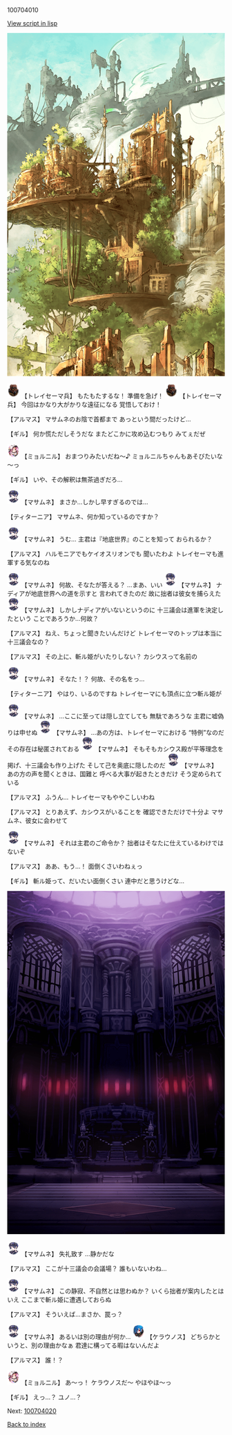 100704010

[View script in lisp](../scripts/100704010.txt)

![beast_world_town1.png](../images/backgrounds/beast_world_town1.png)

<img src="../images/units/3830001.png" alt="3830001.png" height="34"/>
【トレイセーマ兵】
もたもたするな！
準備を急げ！

<img src="../images/units/3830001.png" alt="3830001.png" height="34"/>
【トレイセーマ兵】
今回はかなり大がかりな遠征になる
覚悟しておけ！

【アルマス】
マサムネのお陰で首都まで
あっという間だったけど…

【ギル】
何か慌ただしそうだな
またどこかに攻め込むつもり
みてぇだぜ

<img src="../images/units/3200111.png" alt="3200111.png" height="34"/>
【ミョルニル】
おまつりみたいだね～♪
ミョルニルちゃんもあそびたいな～っ

【ギル】
いや、その解釈は無茶過ぎだろ…

<img src="../images/units/3100111.png" alt="3100111.png" height="34"/>
【マサムネ】
まさか…しかし早すぎるのでは…

【ティターニア】
マサムネ、何か知っているのですか？

<img src="../images/units/3100111.png" alt="3100111.png" height="34"/>
【マサムネ】
うむ…
主君は『地底世界』のことを知って
おられるか？

【アルマス】
ハルモニアでもケイオスリオンでも
聞いたわよ
トレイセーマも進軍する気なのね

<img src="../images/units/3100111.png" alt="3100111.png" height="34"/>
【マサムネ】
何故、そなたが答える？
…まあ、いい

<img src="../images/units/3100111.png" alt="3100111.png" height="34"/>
【マサムネ】
ナディアが地底世界への道を示すと
言われてきたのだ
故に拙者は彼女を捕らえた

<img src="../images/units/3100111.png" alt="3100111.png" height="34"/>
【マサムネ】
しかしナディアがいないというのに
十三議会は進軍を決定したという
ことであろうか…何故？

【アルマス】
ねえ、ちょっと聞きたいんだけど
トレイセーマのトップは本当に
十三議会なの？

【アルマス】
その上に、斬ル姫がいたりしない？
カシウスって名前の

<img src="../images/units/3100111.png" alt="3100111.png" height="34"/>
【マサムネ】
そなた！？
何故、その名をっ…

【ティターニア】
やはり、いるのですね
トレイセーマにも頂点に立つ斬ル姫が

<img src="../images/units/3100111.png" alt="3100111.png" height="34"/>
【マサムネ】
…ここに至っては隠し立てしても
無駄であろうな
主君に嘘偽りは申せぬ

<img src="../images/units/3100111.png" alt="3100111.png" height="34"/>
【マサムネ】
…あの方は、トレイセーマにおける
“特例”なのだ
その存在は秘匿されておる

<img src="../images/units/3100111.png" alt="3100111.png" height="34"/>
【マサムネ】
そもそもカシウス殿が平等理念を
掲げ、十三議会も作り上げた
そして己を奥底に隠したのだ

<img src="../images/units/3100111.png" alt="3100111.png" height="34"/>
【マサムネ】
あの方の声を聞くときは、国難と
呼べる大事が起きたときだけ
そう定められている

【アルマス】
ふうん…
トレイセーマもややこしいわね

【アルマス】
とりあえず、カシウスがいることを
確認できただけで十分よ
マサムネ、彼女に会わせて

<img src="../images/units/3100111.png" alt="3100111.png" height="34"/>
【マサムネ】
それは主君のご命令か？
拙者はそなたに仕えているわけでは
ないぞ

【アルマス】
ああ、もう…！
面倒くさいわねぇっ

【ギル】
斬ル姫って、だいたい面倒くさい
連中だと思うけどな…

![201_congress.png](../images/backgrounds/201_congress.png)

<img src="../images/units/3100111.png" alt="3100111.png" height="34"/>
【マサムネ】
失礼致す
…静かだな

【アルマス】
ここが十三議会の会議場？
誰もいないわね…

<img src="../images/units/3100111.png" alt="3100111.png" height="34"/>
【マサムネ】
この静寂、不自然とは思わぬか？
いくら拙者が案内したとはいえ
ここまで斬ル姫に遭遇しておらぬ

【アルマス】
そういえば…まさか、罠っ？

<img src="../images/units/3100111.png" alt="3100111.png" height="34"/>
【マサムネ】
あるいは別の理由が何か…

<img src="../images/units/3500111.png" alt="3500111.png" height="34"/>
【ケラウノス】
どちらかというと、別の理由かなぁ
君達に構ってる暇はないんだよ

【アルマス】
誰！？

<img src="../images/units/3200111.png" alt="3200111.png" height="34"/>
【ミョルニル】
あ～っ！
ケラウノスだ～
やほやほ～っ

【ギル】
えっ…？
ユノ…？

Next: [100704020](100704020.md)

[Back to index](index.md)
